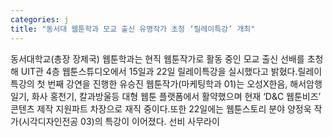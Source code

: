 ```yaml
---
categories: j
title: "동서대 웹툰학과 모교 출신 유명작가 초청 ‘릴레이특강’ 개최"
---
```

동서대학교(총장 장제국) 웹툰학과는 현직 웹툰작가로 활동 중인 모교 출신 선배를 초청해 UIT관 4층 웹툰스튜디오에서 15일과 22일 릴레이특강을 실시했다고 밝혔다.릴레이특강의 첫 번째 강연을 진행한 유승진 웹툰작가(마케팅학과 01)는 오성X한음, 해서암행일기, 화사 홍천기, 칼과방울등 대형 웹툰 플랫폼에서 활약했으며 현재 ‘D&C 웹툰비즈’ 콘텐츠 제작 지원파트 차장으로 재직 중이다.또한 22일에는 웹툰스토리 분야 양정욱 작가(시각디자인전공 03)의 특강이 이어졌다. 선비 사무라이